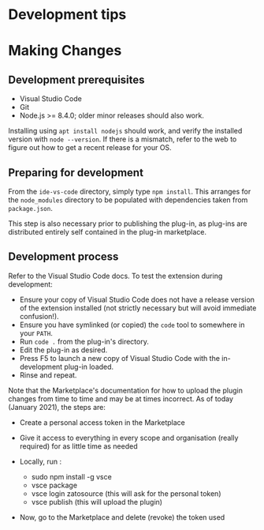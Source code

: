 # Development tips


# Making Changes

## Development prerequisites

* Visual Studio Code
* Git
* Node.js >= 8.4.0; older minor releases should also work.

Installing using `apt install nodejs` should work, and verify the installed
version with `node --version`. If there is a mismatch, refer to the web to
figure out how to get a recent release for your OS.

## Preparing for development

From the `ide-vs-code` directory, simply type `npm install`. This arranges for
the `node_modules` directory to be populated with dependencies taken from
`package.json`.

This step is also necessary prior to publishing the plug-in, as plug-ins are
distributed entirely self contained in the plug-in marketplace.


## Development process

Refer to the Visual Studio Code docs. To test the extension during development:

* Ensure your copy of Visual Studio Code does not have a release version of the
  extension installed (not strictly necessary but will avoid immediate
  confusion!).
* Ensure you have symlinked (or copied) the `code` tool to somewhere in your `PATH`.
* Run `code .` from the plug-in's directory.
* Edit the plug-in as desired.
* Press F5 to launch a new copy of Visual Studio Code with the in-development plug-in
  loaded.
* Rinse and repeat.

Note that the Marketplace's documentation for how to upload the plugin changes from time
to time and may be at times incorrect. As of today (January 2021), the steps are:

* Create a personal access token in the Marketplace
* Give it access to everything in every scope and organisation (really required) for as little time as needed
* Locally, run :

  * sudo npm install -g vsce
  * vsce package
  * vsce login zatosource (this will ask for the personal token)
  * vsce publish (this will upload the plugin)

* Now, go to the Marketplace and delete (revoke) the token used
